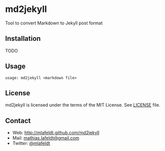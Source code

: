 md2jekyll
=========

Tool to convert Markdown to Jekyll post format


Installation
------------

TODO


Usage
-----

    usage: md2jekyll <markdown file>


License
-------

md2jekyll is licensed under the terms of the MIT License. See [LICENSE] file.


Contact
-------

* Web: <http://mlafeldt.github.com/md2jekyll>
* Mail: <mathias.lafeldt@gmail.com>
* Twitter: [@mlafeldt](https://twitter.com/mlafeldt)


[LICENSE]: https://github.com/mlafeldt/camplight/blob/master/LICENSE
